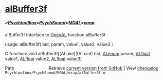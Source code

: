 # [alBuffer3f](alBuffer3f)
##### >[Psychtoolbox](Psychtoolbox)>[PsychSound](PsychSound)>[MOAL](MOAL)>[wrap](wrap)

alBuffer3f  Interface to [OpenAL](OpenAL) function alBuffer3f  
  
usage:  alBuffer3f( bid, param, value1, value2, value3 )  
  
C function:  void alBuffer3f[(ALuint]((ALuint) bid, [ALenum](ALenum) param, [ALfloat](ALfloat) value1, [ALfloat](ALfloat) value2, [ALfloat](ALfloat) value3)  




<div class="code_header" style="text-align:right;">
  <span style="float:left;">Path&nbsp;&nbsp;</span> <span class="counter">Retrieve <a href=
  "https://raw.github.com/Psychtoolbox-3/Psychtoolbox-3/beta/Psychtoolbox/PsychSound/MOAL/wrap/alBuffer3f.m">current version from GitHub</a> | View <a href=
  "https://github.com/Psychtoolbox-3/Psychtoolbox-3/commits/beta/Psychtoolbox/PsychSound/MOAL/wrap/alBuffer3f.m">changelog</a></span>
</div>
<div class="code">
  <code>Psychtoolbox/PsychSound/MOAL/wrap/alBuffer3f.m</code>
</div>

